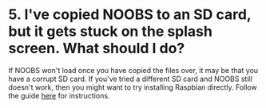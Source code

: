 # 5. I've copied NOOBS to an SD card, but it gets stuck on the splash screen. What should I do?

If NOOBS won't load once you have copied the files over, it may be that you have a corrupt SD card. If you've tried a different SD card and NOOBS still doesn't work, then you might want to try installing Raspbian directly. Follow the guide [here](https://www.raspberrypi.org/learning/help-software-guide/quickstart) for instructions.
